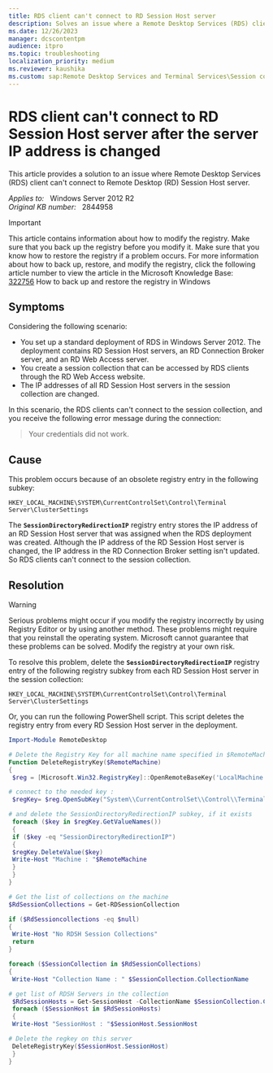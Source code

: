 ```yaml
---
title: RDS client can't connect to RD Session Host server
description: Solves an issue where a Remote Desktop Services (RDS) client can't connect to a session collection. It occurs if the IP addresses of Remote Desktop (RD) Session Host servers in the collection are changed.
ms.date: 12/26/2023
manager: dcscontentpm
audience: itpro
ms.topic: troubleshooting
localization_priority: medium
ms.reviewer: kaushika
ms.custom: sap:Remote Desktop Services and Terminal Services\Session connectivity, csstroubleshoot
---
```

# RDS client can't connect to RD Session Host server after the server IP address is changed

This article provides a solution to an issue where Remote Desktop Services (RDS) client can't connect to Remote Desktop (RD) Session Host server.

_Applies to:_ &nbsp; Windows Server 2012 R2  
_Original KB number:_ &nbsp; 2844958

> [!IMPORTANT]
> This article contains information about how to modify the registry. Make sure that you back up the registry before you modify it. Make sure that you know how to restore the registry if a problem occurs. For more information about how to back up, restore, and modify the registry, click the following article number to view the article in the Microsoft Knowledge Base:  
[322756](https://support.microsoft.com/help/322756) How to back up and restore the registry in Windows

## Symptoms

Considering the following scenario:

- You set up a standard deployment of RDS in Windows Server 2012. The deployment contains RD Session Host servers, an RD Connection Broker server, and an RD Web Access server.
- You create a session collection that can be accessed by RDS clients through the RD Web Access website.
- The IP addresses of all RD Session Host servers in the session collection are changed.

In this scenario, the RDS clients can't connect to the session collection, and you receive the following error message during the connection:

> Your credentials did not work.

## Cause

This problem occurs because of an obsolete registry entry in the following subkey:

`HKEY_LOCAL_MACHINE\SYSTEM\CurrentControlSet\Control\Terminal Server\ClusterSettings`

The **`SessionDirectoryRedirectionIP`** registry entry stores the IP address of an RD Session Host server that was assigned when the RDS deployment was created. Although the IP address of the RD Session Host server is changed, the IP address in the RD Connection Broker setting isn't updated. So RDS clients can't connect to the session collection.

## Resolution

> [!WARNING]
> Serious problems might occur if you modify the registry incorrectly by using Registry Editor or by using another method. These problems might require that you reinstall the operating system. Microsoft cannot guarantee that these problems can be solved. Modify the registry at your own risk.

To resolve this problem, delete the **`SessionDirectoryRedirectionIP`** registry entry of the following registry subkey from each RD Session Host server in the session collection:  

`HKEY_LOCAL_MACHINE\SYSTEM\CurrentControlSet\Control\Terminal Server\ClusterSettings`  

Or, you can run the following PowerShell script. This script deletes the registry entry from every RD Session Host server in the deployment.

```powershell
Import-Module RemoteDesktop

# Delete the Registry Key for all machine name specified in $RemoteMachine
Function DeleteRegistryKey($RemoteMachine)
{
 $reg = [Microsoft.Win32.RegistryKey]::OpenRemoteBaseKey('LocalMachine', $RemoteMachine)

# connect to the needed key :  
 $regKey= $reg.OpenSubKey("System\\CurrentControlSet\\Control\\Terminal Server\\ClusterSettings", $true )

# and delete the SessionDirectoryRedirectionIP subkey, if it exists
 foreach ($key in $regKey.GetValueNames())
 { 
 if ($key -eq "SessionDirectoryRedirectionIP")
 {
 $regKey.DeleteValue($key)  
 Write-Host "Machine : "$RemoteMachine
 }
 }
}

# Get the list of collections on the machine
$RdSessionCollections = Get-RDSessionCollection  

if ($RdSessioncollections -eq $null)
{
 Write-Host "No RDSH Session Collections"
 return
}

foreach ($SessionCollection in $RdSessionCollections)
{
 Write-Host "Collection Name : " $SessionCollection.CollectionName

# get list of RDSH Servers in the collection
 $RdSessionHosts = Get-SessionHost -CollectionName $SessionCollection.CollectionName
 foreach ($SessionHost in $RdSessionHosts)
 {
 Write-Host "SessionHost : "$SessionHost.SessionHost

# Delete the regkey on this server
 DeleteRegistryKey($SessionHost.SessionHost)
 }
}
```
